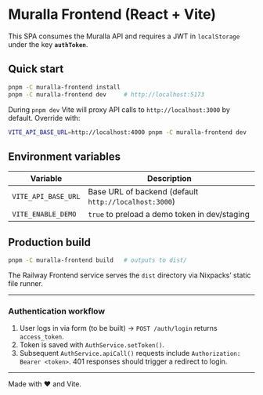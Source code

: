 # Muralla Frontend (React + Vite)

This SPA consumes the Muralla API and requires a JWT in `localStorage` under the key **`authToken`**.

## Quick start
```bash
pnpm -C muralla-frontend install
pnpm -C muralla-frontend dev     # http://localhost:5173
```

During `pnpm dev` Vite will proxy API calls to `http://localhost:3000` by default.  Override with:
```bash
VITE_API_BASE_URL=http://localhost:4000 pnpm -C muralla-frontend dev
```

## Environment variables
| Variable | Description |
|----------|-------------|
| `VITE_API_BASE_URL` | Base URL of backend (default `http://localhost:3000`) |
| `VITE_ENABLE_DEMO`  | `true` to preload a demo token in dev/staging |

## Production build
```bash
pnpm -C muralla-frontend build   # outputs to dist/
```
The Railway Frontend service serves the `dist` directory via Nixpacks’ static file runner.

---
### Authentication workflow
1. User logs in via form (to be built) → `POST /auth/login` returns `access_token`.
2. Token is saved with `AuthService.setToken()`.
3. Subsequent `AuthService.apiCall()` requests include `Authorization: Bearer <token>`. 401 responses should trigger a redirect to login.

---
Made with ❤️ and Vite.
